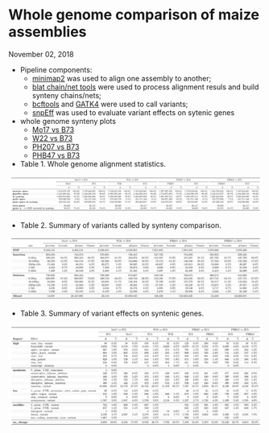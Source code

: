 Whole genome comparison of maize assemblies
================
November 02, 2018





































  - Pipeline components:
      - [minimap2](https://github.com/lh3/minimap2) was used to align
        one assembly to another;
      - [blat chain/net
        tools](http://genomewiki.ucsc.edu/index.php/Whole_genome_alignment_howto)
        were used to process alignment resuls and build synteny
        chains/nets;
      - [bcftools](https://samtools.github.io/bcftools/) and
        [GATK4](https://software.broadinstitute.org/gatk/gatk4) were
        used to call variants;
      - [snpEff](http://snpeff.sourceforge.net) was used to evaluate
        variant effects on sytenic genes
  - whole genome synteny plots
      - [Mo17 vs B73](/data/07_dotplot/Mo17_B73.pdf)
      - [W22 vs B73](/data/07_dotplot/W22_B73.pdf)
      - [PH207 vs B73](/data/07_dotplot/PH207_B73.pdf)
      - [PHB47 vs B73](/data/07_dotplot/PHB47_B73.pdf)
  - Table 1. Whole genome alignment statistics.

![](t1.png)<!-- -->

  - Table 2. Summary of variants called by synteny comparison.

![](t2.png)<!-- -->

  - Table 3. Summary of variant effects on syntenic genes.

![](t3.png)<!-- -->
